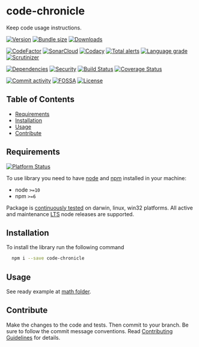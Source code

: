 # code-chronicle
Keep code usage instructions.

[![Version][badge-vers]][npm]
[![Bundle size][npm-size-badge]][npm-size-url]
[![Downloads][npm-downloads-badge]][npm]

[![CodeFactor][codefactor-badge]][codefactor-url]
[![SonarCloud][sonarcloud-badge]][sonarcloud-url]
[![Codacy][codacy-badge]][codacy-url]
[![Total alerts][lgtm-alerts-badge]][lgtm-alerts-url]
[![Language grade][lgtm-lg-badge]][lgtm-lg-url]
[![Scrutinizer][scrutinizer-badge]][scrutinizer-url]

[![Dependencies][badge-deps]][npm]
[![Security][snyk-badge]][snyk-url]
[![Build Status][tests-badge]][tests-url]
[![Coverage Status][badge-coverage]][url-coverage]

[![Commit activity][commit-activity-badge]][github]
[![FOSSA][fossa-badge]][fossa-url]
[![License][badge-lic]][github]

## Table of Contents
  - [Requirements](#requirements)
  - [Installation](#installation)
  - [Usage](#usage)
  - [Contribute](#contribute)

## Requirements
[![Platform Status][appveyor-badge]][appveyor-url]

To use library you need to have [node](https://nodejs.org) and [npm](https://www.npmjs.com) installed in your machine:

* node `>=10`
* npm `>=6`

Package is [continuously tested][appveyor-url] on darwin, linux, win32 platforms. All active and maintenance [LTS](https://nodejs.org/en/about/releases/) node releases are supported.

## Installation

To install the library run the following command

```bash
  npm i --save code-chronicle
```

## Usage

See ready example at [math folder](examples/math/README.md).

## Contribute

Make the changes to the code and tests. Then commit to your branch. Be sure to follow the commit message conventions. Read [Contributing Guidelines](.github/CONTRIBUTING.md) for details.

[npm]: https://www.npmjs.com/package/code-chronicle
[github]: https://github.com/pustovitDmytro/code-chronicle
[coveralls]: https://coveralls.io/github/pustovitDmytro/code-chronicle?branch=master
[badge-deps]: https://img.shields.io/david/pustovitDmytro/code-chronicle.svg
[badge-vers]: https://img.shields.io/npm/v/code-chronicle.svg
[badge-lic]: https://img.shields.io/github/license/pustovitDmytro/code-chronicle.svg
[badge-coverage]: https://coveralls.io/repos/github/pustovitDmytro/code-chronicle/badge.svg?branch=master
[url-coverage]: https://coveralls.io/github/pustovitDmytro/code-chronicle?branch=master

[snyk-badge]: https://snyk-widget.herokuapp.com/badge/npm/code-chronicle/badge.svg
[snyk-url]: https://snyk.io/advisor/npm-package/code-chronicle

[tests-badge]: https://img.shields.io/circleci/build/github/pustovitDmytro/code-chronicle
[tests-url]: https://app.circleci.com/pipelines/github/pustovitDmytro/code-chronicle

[codefactor-badge]: https://www.codefactor.io/repository/github/pustovitdmytro/code-chronicle/badge
[codefactor-url]: https://www.codefactor.io/repository/github/pustovitdmytro/code-chronicle

[commit-activity-badge]: https://img.shields.io/github/commit-activity/m/pustovitDmytro/code-chronicle

[scrutinizer-badge]: https://scrutinizer-ci.com/g/pustovitDmytro/code-chronicle/badges/quality-score.png?b=master
[scrutinizer-url]: https://scrutinizer-ci.com/g/pustovitDmytro/code-chronicle/?branch=master

[lgtm-lg-badge]: https://img.shields.io/lgtm/grade/javascript/g/pustovitDmytro/code-chronicle.svg?logo=lgtm&logoWidth=18
[lgtm-lg-url]: https://lgtm.com/projects/g/pustovitDmytro/code-chronicle/context:javascript

[lgtm-alerts-badge]: https://img.shields.io/lgtm/alerts/g/pustovitDmytro/code-chronicle.svg?logo=lgtm&logoWidth=18
[lgtm-alerts-url]: https://lgtm.com/projects/g/pustovitDmytro/code-chronicle/alerts/

[codacy-badge]: https://app.codacy.com/project/badge/Grade/6c5b8801b70a4debaae685cf47556395
[codacy-url]: https://www.codacy.com/gh/pustovitDmytro/code-chronicle/dashboard?utm_source=github.com&amp;utm_medium=referral&amp;utm_content=pustovitDmytro/code-chronicle&amp;utm_campaign=Badge_Grade

[sonarcloud-badge]: https://sonarcloud.io/api/project_badges/measure?project=pustovitDmytro_code-chronicle&metric=alert_status
[sonarcloud-url]: https://sonarcloud.io/dashboard?id=pustovitDmytro_code-chronicle

[npm-downloads-badge]: https://img.shields.io/npm/dw/code-chronicle
[npm-size-badge]: https://img.shields.io/bundlephobia/min/code-chronicle
[npm-size-url]: https://bundlephobia.com/result?p=code-chronicle

[appveyor-badge]: https://ci.appveyor.com/api/projects/status/lik73h3vxd7687pr/branch/master?svg=true
[appveyor-url]: https://ci.appveyor.com/project/pustovitDmytro/code-chronicle/branch/master

[fossa-badge]: https://app.fossa.com/api/projects/custom%2B24828%2Fcode-chronicle.svg?type=shield
[fossa-url]: https://app.fossa.com/projects/custom%2B24828%2Fcode-chronicle?ref=badge_shield